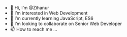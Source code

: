 - 👋 Hi, I’m @Zihanur
- 👀 I’m interested in Web Development
- 🌱 I’m currently learning JavaScript, ES6
- 💞️ I’m looking to collaborate on Senior Web Developer
- 📫 How to reach me ...

<!---
Zihanur/Zihanur is a ✨ special ✨ repository because its `README.md` (this file) appears on my GitHub profile.
--->
